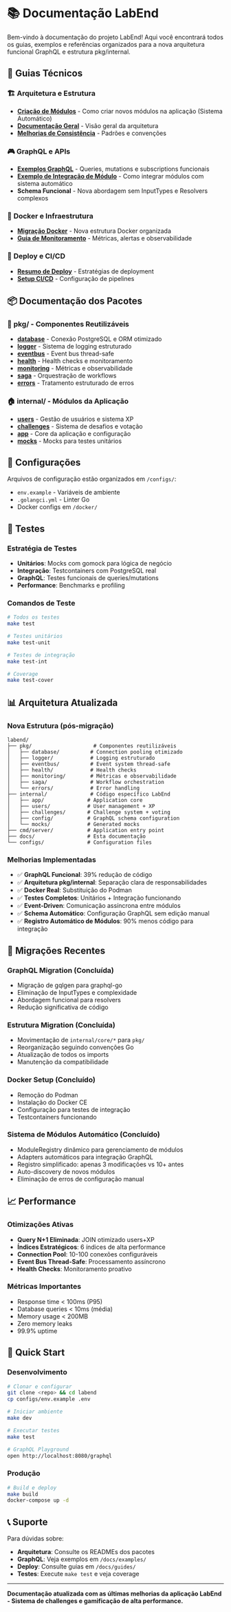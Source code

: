 # 📚 Documentação LabEnd

Bem-vindo à documentação do projeto LabEnd! Aqui você encontrará todos os guias, exemplos e referências organizados para a nova arquitetura funcional GraphQL e estrutura pkg/internal.

## 📖 **Guias Técnicos**

### 🏗️ **Arquitetura e Estrutura**
- [**Criação de Módulos**](guides/MODULE_CREATION_GUIDE.md) - Como criar novos módulos na aplicação (Sistema Automático)
- [**Documentação Geral**](guides/DOCUMENTATION.md) - Visão geral da arquitetura
- [**Melhorias de Consistência**](guides/CONSISTENCY_IMPROVEMENTS.md) - Padrões e convenções

### 🎮 **GraphQL e APIs**
- [**Exemplos GraphQL**](examples/GRAPHQL_EXAMPLES.md) - Queries, mutations e subscriptions funcionais
- [**Exemplo de Integração de Módulo**](examples/MODULE_INTEGRATION_EXAMPLE.md) - Como integrar módulos com sistema automático
- **Schema Funcional** - Nova abordagem sem InputTypes e Resolvers complexos

### 🐳 **Docker e Infraestrutura**
- [**Migração Docker**](guides/DOCKER_MIGRATION_GUIDE.md) - Nova estrutura Docker organizada
- [**Guia de Monitoramento**](guides/MONITORING_GUIDE.md) - Métricas, alertas e observabilidade

### 🚀 **Deploy e CI/CD**
- [**Resumo de Deploy**](guides/DEPLOYMENT_SUMMARY.md) - Estratégias de deployment
- [**Setup CI/CD**](guides/CI_CD_SETUP.md) - Configuração de pipelines

## 📦 **Documentação dos Pacotes**

### 🔧 **pkg/ - Componentes Reutilizáveis**
- **[database](../pkg/database/README.md)** - Conexão PostgreSQL e ORM otimizado
- **[logger](../pkg/logger/README.md)** - Sistema de logging estruturado
- **[eventbus](../pkg/eventbus/README.md)** - Event bus thread-safe
- **[health](../pkg/health/README.md)** - Health checks e monitoramento
- **[monitoring](../pkg/monitoring/README.md)** - Métricas e observabilidade
- **[saga](../pkg/saga/README.md)** - Orquestração de workflows
- **[errors](../pkg/errors/README.md)** - Tratamento estruturado de erros

### 🏠 **internal/ - Módulos da Aplicação**
- **[users](../internal/users/README.md)** - Gestão de usuários e sistema XP
- **[challenges](../internal/challenges/README.md)** - Sistema de desafios e votação
- **[app](../internal/app/)** - Core da aplicação e configuração
- **[mocks](../internal/mocks/)** - Mocks para testes unitários

## 🔧 **Configurações**

Arquivos de configuração estão organizados em `/configs/`:
- `env.example` - Variáveis de ambiente
- `.golangci.yml` - Linter Go
- Docker configs em `/docker/`

## 🧪 **Testes**

### Estratégia de Testes
- **Unitários**: Mocks com gomock para lógica de negócio
- **Integração**: Testcontainers com PostgreSQL real
- **GraphQL**: Testes funcionais de queries/mutations
- **Performance**: Benchmarks e profiling

### Comandos de Teste
```bash
# Todos os testes
make test

# Testes unitários
make test-unit

# Testes de integração  
make test-int

# Coverage
make test-cover
```

## 📊 **Arquitetura Atualizada**

### Nova Estrutura (pós-migração)
```
labend/
├── pkg/                    # Componentes reutilizáveis
│   ├── database/          # Connection pooling otimizado
│   ├── logger/            # Logging estruturado
│   ├── eventbus/          # Event system thread-safe
│   ├── health/            # Health checks
│   ├── monitoring/        # Métricas e observabilidade
│   ├── saga/              # Workflow orchestration
│   └── errors/            # Error handling
├── internal/              # Código específico LabEnd
│   ├── app/              # Application core
│   ├── users/            # User management + XP
│   ├── challenges/       # Challenge system + voting
│   ├── config/           # GraphQL schema configuration
│   └── mocks/            # Generated mocks
├── cmd/server/           # Application entry point
├── docs/                 # Esta documentação
└── configs/              # Configuration files
```

### Melhorias Implementadas
- ✅ **GraphQL Funcional**: 39% redução de código
- ✅ **Arquitetura pkg/internal**: Separação clara de responsabilidades
- ✅ **Docker Real**: Substituição do Podman
- ✅ **Testes Completos**: Unitários + Integração funcionando
- ✅ **Event-Driven**: Comunicação assíncrona entre módulos
- ✅ **Schema Automático**: Configuração GraphQL sem edição manual
- ✅ **Registro Automático de Módulos**: 90% menos código para integração

## 🔄 **Migrações Recentes**

### GraphQL Migration (Concluída)
- Migração de gqlgen para graphql-go
- Eliminação de InputTypes e complexidade
- Abordagem funcional para resolvers
- Redução significativa de código

### Estrutura Migration (Concluída)
- Movimentação de `internal/core/*` para `pkg/`
- Reorganização seguindo convenções Go
- Atualização de todos os imports
- Manutenção da compatibilidade

### Docker Setup (Concluído)
- Remoção do Podman
- Instalação do Docker CE
- Configuração para testes de integração
- Testcontainers funcionando

### Sistema de Módulos Automático (Concluído)
- ModuleRegistry dinâmico para gerenciamento de módulos
- Adapters automáticos para integração GraphQL
- Registro simplificado: apenas 3 modificações vs 10+ antes
- Auto-discovery de novos módulos
- Eliminação de erros de configuração manual

## 📈 **Performance**

### Otimizações Ativas
- **Query N+1 Eliminada**: JOIN otimizado users+XP
- **Índices Estratégicos**: 6 índices de alta performance
- **Connection Pool**: 10-100 conexões configuráveis
- **Event Bus Thread-Safe**: Processamento assíncrono
- **Health Checks**: Monitoramento proativo

### Métricas Importantes
- Response time < 100ms (P95)
- Database queries < 10ms (média)
- Memory usage < 200MB
- Zero memory leaks
- 99.9% uptime

## 🚀 **Quick Start**

### Desenvolvimento
```bash
# Clonar e configurar
git clone <repo> && cd labend
cp configs/env.example .env

# Iniciar ambiente
make dev

# Executar testes
make test

# GraphQL Playground
open http://localhost:8080/graphql
```

### Produção
```bash
# Build e deploy
make build
docker-compose up -d
```

## 📞 **Suporte**

Para dúvidas sobre:
- **Arquitetura**: Consulte os READMEs dos pacotes
- **GraphQL**: Veja exemplos em `/docs/examples/`
- **Deploy**: Consulte guias em `/docs/guides/`
- **Testes**: Execute `make test` e veja coverage

---

**Documentação atualizada com as últimas melhorias da aplicação LabEnd - Sistema de challenges e gamificação de alta performance.** 